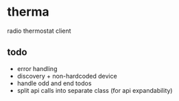 # therma

radio thermostat client

## todo

* error handling
* discovery + non-hardcoded device
* handle odd and end todos
* split api calls into separate class (for api expandability)
